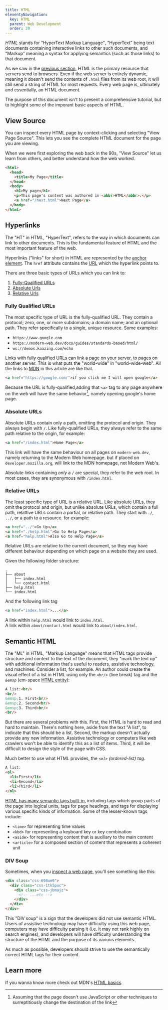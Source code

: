```yaml
---
title: HTML
eleventyNavigation:
  key: HTML
  parent: Web Development
  order: 20
---
```


<dfn>HTML</dfn> stands for <q>HyperText Markup Language</q>, <q>HyperText</q> being text documents containing interactive links to other such documents, and <q>Markup</q> meaning a syntax for applying semantics (such as those links) to that document.

As we saw in the [previous section](../servers-and-clients.md), HTML is the primary resource that servers send to browsers. Even if the web server is entirely dynamic, meaning it doesn't send the contents of `.html` files from its web root, it will still send a string of HTML for most requests. Every web page is, ultimately and essentially, an HTML document.

The purpose of this document isn't to present a comprehensive tutorial, but to highlight some of the imporant basic aspects of HTML.

## View Source

You can inspect every HTML page by context-clicking and selecting "View Page Source". This lets you see the complete HTML document for the page you are viewing.

When we were first exploring the web back in the 90s, "View Source" let us learn from others, and better understand how the web worked.

```html
<html>
  <head>
    <title>My Page</title>
  </head>
  <body>
    <h1>My page</h1>
    <p>This page's content was authored in <abbr>HTML</abbr>.</p>
    <a href="/next.html">Next Page</a>
  </body>
</html>
```

## Hyperlinks

The "HT" in <abbr>HTML</abbr>, "HyperText", refers to the way in which documents can link to other documents. This is the fundamental feature of <abbr>HTML</abbr> and the most important feature of the web.

Hyperlinks ("links" for short) in <abbr>HTML</abbr> are represented by the [anchor element](https://developer.mozilla.org/en-US/docs/Web/HTML/Element/a). The `href` attribute contains the [URL](../servers-and-clients.md) which the hyperlink points to.

There are three basic types of URLs which you can link to:

1. [Fully-Qualified URLs](./#fully-qualified-urls)
2. [Absolute Urls](./#absolute-urls)
3. [Relative Urls](./#relative-urls)

### Fully Qualified URLs

The most specific type of URL is the fully-qualified URL. They contain a protocol; zero, one, or more subdomains; a domain name; and an optional path. They refer specifically to a single, unique resource. Some examples:

- `https://www.google.com`
- `https://modern-web.dev/docs/guides/standards-based/html/`
- `ws://demos.kaazing.com/echo`

Links with fully qualified URLs can link a page on your server, to pages on another server. This is what puts the "world-wide" in "world-wide-web". All the links to [MDN](https://developer.mozilla.org) in this article are like that.

```html
<a href="https://google.com/">if you click me I will open google</a>
```

Because the URL is fully-qualified,adding that `<a>` tag to any page anywhere on the web will have the same behavior[^1], namely opening google's home page.

[^1]: Assuming that the page doesn't use JavaScript or other techniques to surreptitiously change the destination of the link

### Absolute URLs

Absolute URLs contain only a path, omitting the protocol and origin. They always begin with `/`. Like fully-qualified URLs, they always refer to the same path relative to the origin, for example:

```html
<a href="/index.html">Home Page</a>
```

This link will have the same behaviour on all pages on `modern-web.dev`, namely returning to the Modern Web homepage. but if placed on `developer.mozilla.org`, will link to the MDN homepage, not Modern Web's.

Absolute links containing _only_ a `/` are special, they refer to the web root. In most cases, they are synonymous with `/index.html`.

### Relative URLs

The least specific type of URL is a relative URL. Like absolute URLs, they omit the protocol and origin, but unlike absolute URLs, which contain a full path, relattive URLs contain a partial, or relative path. They start with `./`, `../`, or a path to a resource. for example:

```html
<a href="../">Go Up</a>
<a href="./help.html">Go to Help Page</a>
<a href="help.html">Also Go to Help Page</a>
```

Relative URLs are relative to the current document, so they may have different behaviour depending on which page on a website they are used.

Given the following folder structure:

```
.
├── about
│   ├── index.html
│   └── contact.html
├── help.html
└── index.html
```

And the following link tag

```html
<a href="index.html">...</a>
```

A link within `help.html` would link to `index.html`. <br>
A link within `about/contact.html` would link to `about/index.html`.

## Semantic HTML

The "ML" in <abbr>HTML</abbr>, "Markup Language" means that HTML tags provide structure and context to the text of the document, they "mark the text up" with additional information that's useful to readers, assistive technology, and machines. Consider a list, for example. An author could create the visual effect of a list in HTML using only the <dfn>`<br/>`</dfn> (line break) tag and the <dfn>`&emsp`</dfn> (em-space [HTML entity](https://developer.mozilla.org/en-US/docs/Glossary/Entity)):

```HTML
A list:<br/>
<br/>
&emsp;1. First<br/>
&emsp;2. Second<br/>
&emsp;3. Third<br/>
<br/>
```

But there are several problems with this. First, the HTML is hard to read and hard to maintain. There's nothing here, aside from the text "A list", to indicate that this should be a list. Second, the markup doesn't actually provide any new information. Assistive technology or computers like web crawlers won't be able to identify this as a list of items. Third, it will be difficult to design the style of the page with CSS.

Much better to use what HTML provides, the <dfn>`<ol>`</ol> (ordered-list) tag.

```HTML
A list:
<ol>
  <li>First</li>
  <li>Second</li>
  <li>Third</li>
</ol>
```

[HTML has many semantic tags built-in](https://developer.mozilla.org/en-US/docs/Web/HTML/Element), including tags which group parts of the page into logical units, tags for page headings, and tags for displaying various specific kinds of information. Some of the lesser-known tags include:

- `<time>` for representing time values
- `<kbd>` for representing a keyboard key or key combination
- `<aside>` for representing content that is auxiliary to the main content
- `<article>` for a composed section of content that represents a coherent unit

### DIV Soup

Sometimes, when you [inspect a web page](https://developer.mozilla.org/en-US/docs/guides/Common_questions/What_are_browser_developer_tools), you'll see something like this:

```html
<div class="css-698um9">
  <div class="css-1tk5puc">
    <div class="css-jbmajz">
      <!-- ...etc -->
    </div>
  </div>
</div>
```

This "DIV soup" is a sign that the developers did not use semantic HTML. Users of assistive technology may have difficulty using this web page, computers may have difficulty parsing it (i.e. it may not rank highly on search engines), and developers will have difficulty understanding the structure of the HTML and the purpose of its various elements.

As much as possible, developers should strive to use the semantically correct HTML tags for their content.

## Learn more

If you wanna know more check out MDN's [HTML basics](https://developer.mozilla.org/en-US/docs/guides/Getting_started_with_the_web/HTML_basics).
